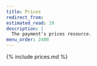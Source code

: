 ```yaml
---
title: Prices
redirect_from:
estimated_read: 10
description: |
  The payment's prices resource.
menu_order: 2400
---
```


{% include prices.md %}
